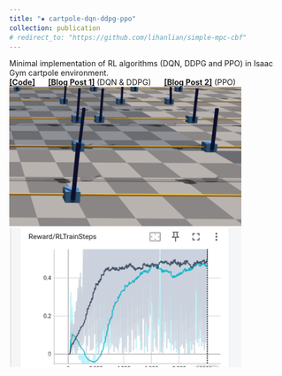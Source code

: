 ```yaml
---
title: "▪ cartpole-dqn-ddpg-ppo"
collection: publication
# redirect_to: "https://github.com/lihanlian/simple-mpc-cbf"
---
```

Minimal implementation of RL algorithms (DQN, DDPG and PPO) in Isaac Gym cartpole environment.<br/> 
<i class="fa-brands fa-github"></i> [**[Code]**](https://github.com/lihanlian/cartpole-dqn-ddpg-ppo) &nbsp;&nbsp;&nbsp;&nbsp;
<i class="fa-solid fa-blog"></i> [**[Blog Post 1]**](https://lihanlian.github.io/posts/blog6) (DQN & DDPG) &nbsp;&nbsp;&nbsp;&nbsp;
<i class="fa-solid fa-blog"></i> [**[Blog Post 2]**](https://lihanlian.github.io/posts/blog7) (PPO) <br>
<img src='/images/blog/blog6/dqn-result.gif' style='width:420px;'>
<img src='/images/blog/blog6/tensorboard.png' style='width:420px;'>